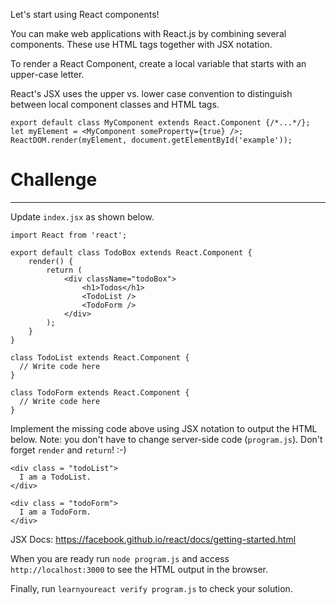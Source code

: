 Let's start using React components!

You can make web applications with React.js by combining several components.
These use HTML tags together with JSX notation.

To render a React Component, create a local variable that starts with an
upper-case letter.

React's JSX uses the upper vs. lower case convention to distinguish between
local component classes and HTML tags.

```
export default class MyComponent extends React.Component {/*...*/};
let myElement = <MyComponent someProperty={true} />;
ReactDOM.render(myElement, document.getElementById('example'));
```

# Challenge
---

Update `index.jsx` as shown below.

```
import React from 'react';

export default class TodoBox extends React.Component {
    render() {
        return (
            <div className="todoBox">
                <h1>Todos</h1>
                <TodoList />
                <TodoForm />
            </div>
        );
    }
}

class TodoList extends React.Component {
  // Write code here
}

class TodoForm extends React.Component {
  // Write code here
}
```

Implement the missing code above using JSX notation to output the HTML below.
Note: you don't have to change server-side code (`program.js`).
Don't forget `render` and `return`! :-)

```
<div class = "todoList">
  I am a TodoList.
</div>

<div class = "todoForm">
  I am a TodoForm.
</div>
```

JSX Docs: https://facebook.github.io/react/docs/getting-started.html

When you are ready run `node program.js` and access `http://localhost:3000` to
see the HTML output in the browser.

Finally, run `learnyoureact verify program.js` to check your solution.
